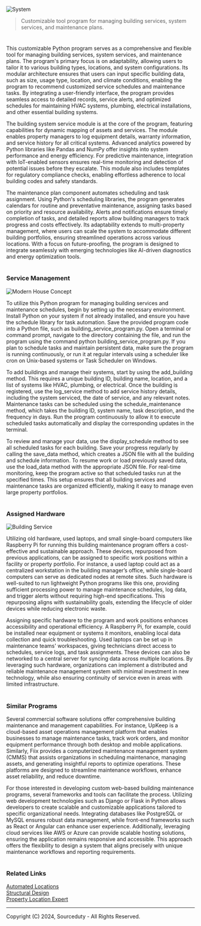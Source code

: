 ![System](https://github.com/user-attachments/assets/abacfe23-be6a-4c58-808e-13935e7ebf22)

> Customizable tool program for managing building services, system services, and maintenance plans.
#

This customizable Python program serves as a comprehensive and flexible tool for managing building services, system services, and maintenance plans. The program's primary focus is on adaptability, allowing users to tailor it to various building types, locations, and system configurations. Its modular architecture ensures that users can input specific building data, such as size, usage type, location, and climate conditions, enabling the program to recommend customized service schedules and maintenance tasks. By integrating a user-friendly interface, the program provides seamless access to detailed records, service alerts, and optimized schedules for maintaining HVAC systems, plumbing, electrical installations, and other essential building systems.

The building system service module is at the core of the program, featuring capabilities for dynamic mapping of assets and services. The module enables property managers to log equipment details, warranty information, and service history for all critical systems. Advanced analytics powered by Python libraries like Pandas and NumPy offer insights into system performance and energy efficiency. For predictive maintenance, integration with IoT-enabled sensors ensures real-time monitoring and detection of potential issues before they escalate. This module also includes templates for regulatory compliance checks, enabling effortless adherence to local building codes and safety standards.

The maintenance plan component automates scheduling and task assignment. Using Python's scheduling libraries, the program generates calendars for routine and preventative maintenance, assigning tasks based on priority and resource availability. Alerts and notifications ensure timely completion of tasks, and detailed reports allow building managers to track progress and costs effectively. Its adaptability extends to multi-property management, where users can scale the system to accommodate different building portfolios, ensuring streamlined operations across various locations. With a focus on future-proofing, the program is designed to integrate seamlessly with emerging technologies like AI-driven diagnostics and energy optimization tools.

#
### Service Management

![Modern House Concept](https://github.com/user-attachments/assets/e49147bc-d903-4b95-95b4-bfa41c598e1f)

To utilize this Python program for managing building services and maintenance schedules, begin by setting up the necessary environment. Install Python on your system if not already installed, and ensure you have the schedule library for task automation. Save the provided program code into a Python file, such as building_service_program.py. Open a terminal or command prompt, navigate to the directory containing the file, and run the program using the command python building_service_program.py. If you plan to schedule tasks and maintain persistent data, make sure the program is running continuously, or run it at regular intervals using a scheduler like cron on Unix-based systems or Task Scheduler on Windows.

To add buildings and manage their systems, start by using the add_building method. This requires a unique building ID, building name, location, and a list of systems like HVAC, plumbing, or electrical. Once the building is registered, use the log_service method to add service history details, including the system serviced, the date of service, and any relevant notes. Maintenance tasks can be scheduled using the schedule_maintenance method, which takes the building ID, system name, task description, and the frequency in days. Run the program continuously to allow it to execute scheduled tasks automatically and display the corresponding updates in the terminal.

To review and manage your data, use the display_schedule method to see all scheduled tasks for each building. Save your progress regularly by calling the save_data method, which creates a JSON file with all the building and schedule information. To resume work or load previously saved data, use the load_data method with the appropriate JSON file. For real-time monitoring, keep the program active so that scheduled tasks run at the specified times. This setup ensures that all building services and maintenance tasks are organized efficiently, making it easy to manage even large property portfolios.

#
### Assigned Hardware

![Building Service](https://github.com/user-attachments/assets/1de4a9ff-8655-4cbe-9aa5-fb9073e642ee)

Utilizing old hardware, used laptops, and small single-board computers like Raspberry Pi for running this building maintenance program offers a cost-effective and sustainable approach. These devices, repurposed from previous applications, can be assigned to specific work positions within a facility or property portfolio. For instance, a used laptop could act as a centralized workstation in the building manager’s office, while single-board computers can serve as dedicated nodes at remote sites. Such hardware is well-suited to run lightweight Python programs like this one, providing sufficient processing power to manage maintenance schedules, log data, and trigger alerts without requiring high-end specifications. This repurposing aligns with sustainability goals, extending the lifecycle of older devices while reducing electronic waste.

Assigning specific hardware to the program and work positions enhances accessibility and operational efficiency. A Raspberry Pi, for example, could be installed near equipment or systems it monitors, enabling local data collection and quick troubleshooting. Used laptops can be set up in maintenance teams' workspaces, giving technicians direct access to schedules, service logs, and task assignments. These devices can also be networked to a central server for syncing data across multiple locations. By leveraging such hardware, organizations can implement a distributed and reliable maintenance management system with minimal investment in new technology, while also ensuring continuity of service even in areas with limited infrastructure.

#
### Similar Programs

Several commercial software solutions offer comprehensive building maintenance and management capabilities. For instance, UpKeep is a cloud-based asset operations management platform that enables businesses to manage maintenance tasks, track work orders, and monitor equipment performance through both desktop and mobile applications. Similarly, Fiix provides a computerized maintenance management system (CMMS) that assists organizations in scheduling maintenance, managing assets, and generating insightful reports to optimize operations. These platforms are designed to streamline maintenance workflows, enhance asset reliability, and reduce downtime.

For those interested in developing custom web-based building maintenance programs, several frameworks and tools can facilitate the process. Utilizing web development technologies such as Django or Flask in Python allows developers to create scalable and customizable applications tailored to specific organizational needs. Integrating databases like PostgreSQL or MySQL ensures robust data management, while front-end frameworks such as React or Angular can enhance user experience. Additionally, leveraging cloud services like AWS or Azure can provide scalable hosting solutions, ensuring the application remains responsive and accessible. This approach offers the flexibility to design a system that aligns precisely with unique maintenance workflows and reporting requirements.

#
### Related Links

[Automated Locations](https://github.com/sourceduty/Automated_Locations)
<br>
[Structural Design](https://github.com/sourceduty/Structural_Design)
<br>
[Property Location Expert](https://github.com/sourceduty/Property_Location_Expert)

***
Copyright (C) 2024, Sourceduty - All Rights Reserved.
